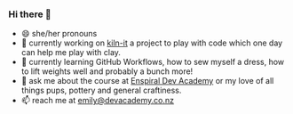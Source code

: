 ### Hi there 👋

- 😄 she/her pronouns
- 🔭 currently working on [kiln-it](https://github.com/emilyparkes/kiln-it) a project to play with code which one day can help me play with clay.
- 🌱 currently learning GitHub Workflows, how to sew myself a dress, how to lift weights well and probably a bunch more!
- 💬 ask me about the course at [Enspiral Dev Academy](https://devacademy.co.nz/) or my love of all things pups, pottery and general craftiness. 
- 📫 reach me at emily@devacademy.co.nz

